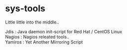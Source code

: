 sys-tools
=========

Little little into the middle..

Jdis    : Java daemon init-script for Red Hat / CentOS Linux<br>
Nagios  : Nagios releated tools..<br>
Yamiros : Yet Another Mirroring Script
